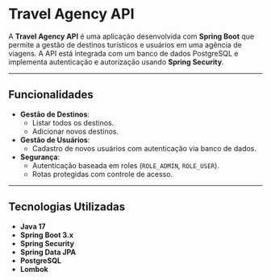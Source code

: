 # Travel Agency API

A **Travel Agency API** é uma aplicação desenvolvida com **Spring Boot** que permite a gestão de destinos turísticos e usuários em uma agência de viagens. A API está integrada com um banco de dados PostgreSQL e implementa autenticação e autorização usando **Spring Security**.

---

## Funcionalidades

- **Gestão de Destinos**:
  - Listar todos os destinos.
  - Adicionar novos destinos.
- **Gestão de Usuários**:
  - Cadastro de novos usuários com autenticação via banco de dados.
- **Segurança**:
  - Autenticação baseada em roles (`ROLE_ADMIN`, `ROLE_USER`).
  - Rotas protegidas com controle de acesso.

---

## Tecnologias Utilizadas

- **Java 17**
- **Spring Boot 3.x**
- **Spring Security**
- **Spring Data JPA**
- **PostgreSQL**
- **Lombok**
